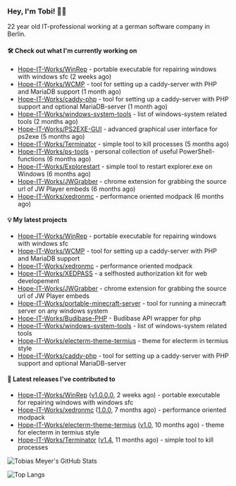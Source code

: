 ### Hey, I'm Tobi! 👋🏻
22 year old IT-professional working at a german software company in Berlin.

#### 🛠 Check out what I'm currently working on

- [Hope-IT-Works/WinRep](https://github.com/Hope-IT-Works/WinRep) - portable executable for repairing windows with windows sfc (2 weeks ago)
- [Hope-IT-Works/WCMP](https://github.com/Hope-IT-Works/WCMP) - tool for setting up a caddy-server with PHP and MariaDB support (1 month ago)
- [Hope-IT-Works/caddy-php](https://github.com/Hope-IT-Works/caddy-php) - tool for setting up a caddy-server with PHP support and optional MariaDB-server (1 month ago)
- [Hope-IT-Works/windows-system-tools](https://github.com/Hope-IT-Works/windows-system-tools) - list of windows-system related tools (2 months ago)
- [Hope-IT-Works/PS2EXE-GUI](https://github.com/Hope-IT-Works/PS2EXE-GUI) - advanced graphical user interface for ps2exe (5 months ago)
- [Hope-IT-Works/Terminator](https://github.com/Hope-IT-Works/Terminator) - simple tool to kill processes (5 months ago)
- [Hope-IT-Works/ps-tools](https://github.com/Hope-IT-Works/ps-tools) - personal collection of useful PowerShell-functions (6 months ago)
- [Hope-IT-Works/Explorestart](https://github.com/Hope-IT-Works/Explorestart) - simple tool to restart explorer.exe on Windows (6 months ago)
- [Hope-IT-Works/JWGrabber](https://github.com/Hope-IT-Works/JWGrabber) - chrome extension for grabbing the source url of JW Player embeds (6 months ago)
- [Hope-IT-Works/xedronmc](https://github.com/Hope-IT-Works/xedronmc) - performance oriented modpack (6 months ago)

#### 💡 My latest projects

- [Hope-IT-Works/WinRep](https://github.com/Hope-IT-Works/WinRep) - portable executable for repairing windows with windows sfc
- [Hope-IT-Works/WCMP](https://github.com/Hope-IT-Works/WCMP) - tool for setting up a caddy-server with PHP and MariaDB support
- [Hope-IT-Works/xedronmc](https://github.com/Hope-IT-Works/xedronmc) - performance oriented modpack
- [Hope-IT-Works/XEDPASS](https://github.com/Hope-IT-Works/XEDPASS) - a selfhosted authorization kit for web developement
- [Hope-IT-Works/JWGrabber](https://github.com/Hope-IT-Works/JWGrabber) - chrome extension for grabbing the source url of JW Player embeds
- [Hope-IT-Works/portable-minecraft-server](https://github.com/Hope-IT-Works/portable-minecraft-server) - tool for running a minecraft server on any windows system
- [Hope-IT-Works/Budibase-PHP](https://github.com/Hope-IT-Works/Budibase-PHP) - Budibase API wrapper for php
- [Hope-IT-Works/windows-system-tools](https://github.com/Hope-IT-Works/windows-system-tools) - list of windows-system related tools
- [Hope-IT-Works/electerm-theme-termius](https://github.com/Hope-IT-Works/electerm-theme-termius) - theme for electerm in termius style
- [Hope-IT-Works/caddy-php](https://github.com/Hope-IT-Works/caddy-php) - tool for setting up a caddy-server with PHP support and optional MariaDB-server

#### 🎉 Latest releases I've contributed to

- [Hope-IT-Works/WinRep](https://github.com/Hope-IT-Works/WinRep) ([v1.0.0.0](https://github.com/Hope-IT-Works/WinRep/releases/tag/v1.0.0.0), 2 weeks ago) - portable executable for repairing windows with windows sfc
- [Hope-IT-Works/xedronmc](https://github.com/Hope-IT-Works/xedronmc) ([1.0.0](https://github.com/Hope-IT-Works/xedronmc/releases/tag/1.0.0), 7 months ago) - performance oriented modpack
- [Hope-IT-Works/electerm-theme-termius](https://github.com/Hope-IT-Works/electerm-theme-termius) ([v1.0](https://github.com/Hope-IT-Works/electerm-theme-termius/releases/tag/v1.0), 10 months ago) - theme for electerm in termius style
- [Hope-IT-Works/Terminator](https://github.com/Hope-IT-Works/Terminator) ([v1.4](https://github.com/Hope-IT-Works/Terminator/releases/tag/v1.4), 11 months ago) - simple tool to kill processes

![Tobias Meyer's GitHub Stats](https://github-readme-stats.vercel.app/api?username=Hope-IT-Works&show_icons=true&theme=dark&include_all_commits=true&bg_color=1e1e1e&icon_color=00ff00&text_color=c3c3c3)

![Top Langs](https://github-readme-stats.vercel.app/api/top-langs/?username=Hope-IT-Works&show_icons=true&theme=dark&include_all_commits=true&bg_color=1e1e1e&icon_color=00ff00&text_color=c3c3c3)
